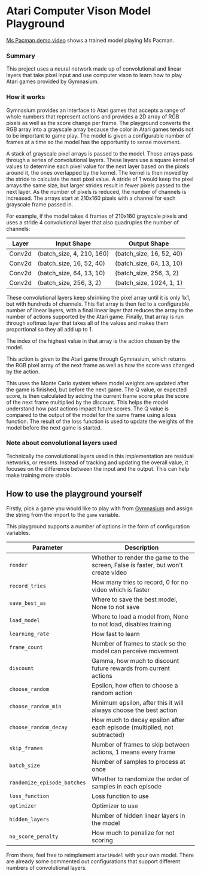 # Atari Computer Vison Model Playground
[Ms Pacman demo video](http://youtube.com) shows a trained model playing Ms Pacman.

### Summary

This project uses a neural network made up of convolutional and linear layers that take pixel input and use computer vison to learn how to play Atari games provided by Gymnasium. 

### How it works

Gymnasium provides an interface to Atari games that accepts a range of whole numbers that represent actions and provides a 2D array of RGB pixels as well as the score change per frame. The playground converts the RGB array into a grayscale array because the color in Atari games tends not to be important to game play. The model is given a configurable number of frames at a time so the model has the opportunity to sense movement. 

A stack of grayscale pixel arrays is passed to the model. Those arrays pass through a series of convolutional layers. These layers use a square kernel of values to determine each pixel value for the next layer based on the pixels around it, the ones overlapped by the kernel. The kernel is then moved by the stride to calculate the next pixel value. A stride of 1 would keep the pixel arrays the same size, but larger strides result in fewer pixels passed to the next layer. As the number of pixels is reduced, the number of channels is increased. The arrays start at 210x160 pixels with a channel for each grayscale frame passed in. 

For example, if the model takes 4 frames of 210x160 grayscale pixels and uses a stride 4 convolutional layer that also quadruples the number of channels:

| Layer | Input Shape | Output Shape |
| --- | --- | --- |
| Conv2d | (batch_size, 4, 210, 160) | (batch_size, 16, 52, 40) |
| Conv2d | (batch_size, 16, 52, 40) | (batch_size, 64, 13, 10) |
| Conv2d | (batch_size, 64, 13, 10) | (batch_size, 256, 3, 2) |
| Conv2d | (batch_size, 256, 3, 2) | (batch_size, 1024, 1, 1) |

These convolutional layers keep shrinking the pixel array until it is only 1x1, but with hundreds of channels. This flat array is then fed to a configurable number of linear layers, with a final linear layer that reduces the array to the number of actions supported by the Atari game. Finally, that array is run through softmax layer that takes all of the values and makes them proportional so they all add up to 1. 

The index of the highest value in that array is the action chosen by the model.

This action is given to the Atari game through Gymnasium, which returns the RGB pixel array of the next frame as well as how the score was changed by the action. 

This uses the Monte Carlo system where model weights are updated after the game is finished, but before the next game. The Q value, or expected score, is then calculated by adding the current frame score plus the score of the next frame multiplied by the discount. This helps the model understand how past actions impact future scores. The Q value is compared to the output of the model for the same frame using a loss function. The result of the loss function is used to update the weights of the model before the next game is started.

### Note about convolutional layers used
Technically the convolutional layers used in this implementation are residual networks, or resnets. Instead of tracking and updating the overall value, it focuses on the difference between the input and the output. This can help make training more stable.

## How to use the playground yourself
Firstly, pick a game you would like to play with from [Gymnasium](https://gymnasium.farama.org/environments/atari/complete_list/) and assign the string from the import to the `game` variable. 

This playground supports a number of options in the form of configuration variables. 

| Parameter | Description |
| --- | --- |
| `render` | Whether to render the game to the screen, False is faster, but won't create video |
| `record_tries` | How many tries to record, 0 for no video which is faster |
| `save_best_as` | Where to save the best model, None to not save |
| `load_model` | Where to load a model from, None to not load, disables training |
| `learning_rate` | How fast to learn |
| `frame_count` | Number of frames to stack so the model can perceive movement |
| `discount` | Gamma, how much to discount future rewards from current actions |
| `choose_random` | Epsilon, how often to choose a random action |
| `choose_random_min` | Minimum epsilon, after this it will always choose the best action |
| `choose_random_decay` | How much to decay epsilon after each episode (multiplied, not subtracted) |
| `skip_frames` | Number of frames to skip between actions, 1 means every frame |
| `batch_size` | Number of samples to process at once |
| `randomize_episode_batches` | Whether to randomize the order of samples in each episode |
| `loss_function` | Loss function to use |
| `optimizer` | Optimizer to use |
| `hidden_layers` | Number of hidden linear layers in the model |
| `no_score_penalty` | How much to penalize for not scoring |

From there, feel free to reimplement `AtariModel` with your own model. There are already some commented out configurations that support different numbers of convolutional layers.

